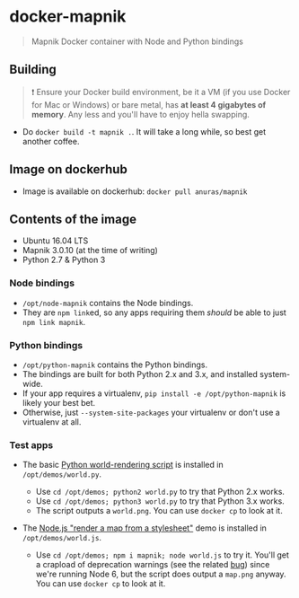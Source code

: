 # docker-mapnik

> Mapnik Docker container with Node and Python bindings

## Building

> :exclamation:
> Ensure your Docker build environment, be it a VM (if you use Docker for Mac or Windows) or bare metal,
> has **at least 4 gigabytes of memory**. Any less and you'll have to enjoy hella swapping.

* Do `docker build -t mapnik .`. It will take a long while, so best get another coffee.

## Image on dockerhub

* Image is available on dockerhub: `docker pull anuras/mapnik`

## Contents of the image

* Ubuntu 16.04 LTS
* Mapnik 3.0.10 (at the time of writing)
* Python 2.7 & Python 3

### Node bindings

* `/opt/node-mapnik` contains the Node bindings.
* They are `npm link`ed, so any apps requiring them _should_ be able to just `npm link mapnik`.

### Python bindings

* `/opt/python-mapnik` contains the Python bindings.
* The bindings are built for both Python 2.x and 3.x, and installed system-wide.
* If your app requires a virtualenv, `pip install -e /opt/python-mapnik` is likely your best bet.
* Otherwise, just `--system-site-packages` your virtualenv or don't use a virtualenv at all.

### Test apps

* The basic [Python world-rendering script][gspy] is installed in `/opt/demos/world.py`.
  * Use `cd /opt/demos; python2 world.py` to try that Python 2.x works.
  * Use `cd /opt/demos; python3 world.py` to try that Python 3.x works.
  * The script outputs a `world.png`. You can use `docker cp` to look at it.

* The [Node.js "render a map from a stylesheet"][rmjs] demo is installed in `/opt/demos/world.js`.
  * Use `cd /opt/demos; npm i mapnik; node world.js` to try it.
    You'll get a crapload of deprecation warnings (see the related [bug][sbug]) since we're running Node 6,
    but the script does output a `map.png` anyway. You can use `docker cp` to look at it.

[gspy]: https://github.com/mapnik/mapnik/wiki/GettingStartedInPython
[rmjs]: https://github.com/mapnik/node-mapnik#usage
[sbug]: https://github.com/mapbox/node-sqlite3/issues/634